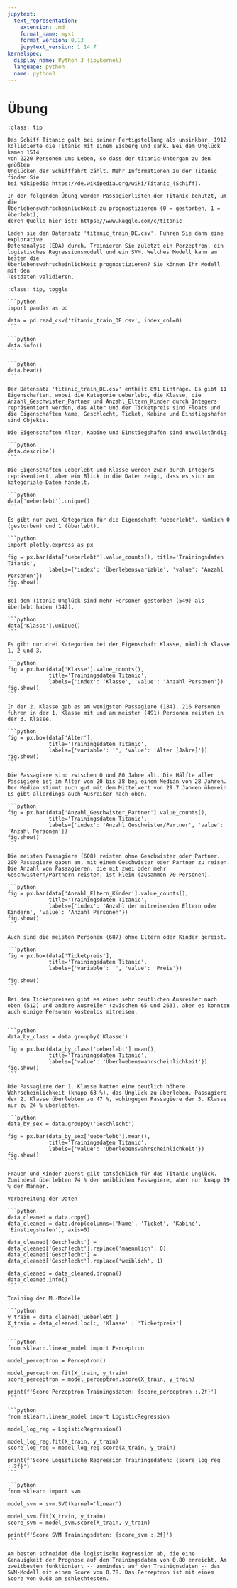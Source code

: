 ```yaml
---
jupytext:
  text_representation:
    extension: .md
    format_name: myst
    format_version: 0.13
    jupytext_version: 1.14.7
kernelspec:
  display_name: Python 3 (ipykernel)
  language: python
  name: python3
---
```


# Übung

```{admonition} Aufgabe 
:class: tip

Das Schiff Titanic galt bei seiner Fertigstellung als unsinkbar. 1912
kollidierte die Titanic mit einem Eisberg und sank. Bei dem Unglück kamen 1514
von 2220 Personen ums Leben, so dass der titanic-Untergan zu den größten
Unglücken der Schifffahrt zählt. Mehr Informationen zu der Titanic finden Sie
bei Wikipedia https://de.wikipedia.org/wiki/Titanic_(Schiff).

In der folgenden Übung werden Passagierlisten der Titanic benutzt, um die
Überlebenswahrscheinlichkeit zu prognostizieren (0 = gestorben, 1 = überlebt),
deren Quelle hier ist: https://www.kaggle.com/c/titanic

Laden sie den Datensatz 'titanic_train_DE.csv'. Führen Sie dann eine explorative
Datenanalyse (EDA) durch. Trainieren Sie zuletzt ein Perzeptron, ein
logistisches Regressionsmodell und ein SVM. Welches Modell kann am besten die
Überlebenswahrscheinlichkeit prognostizieren? Sie können Ihr Modell mit den
Testdaten validieren.
```

````{admonition} Lösung 
:class: tip, toggle

```python
import pandas as pd 

data = pd.read_csv('titanic_train_DE.csv', index_col=0)
```

```python
data.info()
```

```python
data.head()
```

Der Datensatz 'titanic_train_DE.csv' enthält 891 Einträge. Es gibt 11 Eigenschaften, wobei die Kategorie ueberlebt, die Klasse, die Anzahl_Geschwister_Partner und Anzahl_Eltern_Kinder durch Integers repräsentiert werden, das Alter und der Ticketpreis sind Floats und die Eigenschaften Name, Geschlecht, Ticket, Kabine und Einstiegshafen sind Objekte.

Die Eigenschaften Alter, Kabine und Einstiegshafen sind unvollständig.

```python
data.describe()
```

Die Eigenschaften ueberlebt und Klasse werden zwar durch Integers repräsentiert, aber ein Blick in die Daten zeigt, dass es sich um kategoriale Daten handelt.

```python
data['ueberlebt'].unique()
```

Es gibt nur zwei Kategorien für die Eigenschaft 'ueberlebt', nämlich 0 (gestorben) und 1 (überlebt).

```python
import plotly.express as px

fig = px.bar(data['ueberlebt'].value_counts(), title='Trainingsdaten Titanic',
             labels={'index': 'Überlebensvariable', 'value': 'Anzahl Personen'})
fig.show()
```

Bei dem Titanic-Unglück sind mehr Personen gestorben (549) als überlebt haben (342).

```python
data['Klasse'].unique()
```

Es gibt nur drei Kategorien bei der Eigenschaft Klasse, nämlich Klasse 1, 2 und 3.

```python
fig = px.bar(data['Klasse'].value_counts(),
             title='Trainingsdaten Titanic',
             labels={'index': 'Klasse', 'value': 'Anzahl Personen'})
fig.show()
```

In der 2. Klasse gab es am wenigsten Passagiere (184). 216 Personen fuhren in der 1. Klasse mit und am meisten (491) Personen reisten in der 3. Klasse. 

```python
fig = px.box(data['Alter'],
             title='Trainingsdaten Titanic',
             labels={'variable': '', 'value': 'Alter [Jahre]'})
fig.show()
```

Die Passagiere sind zwischen 0 und 80 Jahre alt. Die Hälfte aller Passigiere ist im Alter von 20 bis 38 bei einem Median von 28 Jahren. Der Median stimmt auch gut mit dem Mittelwert von 29.7 Jahren überein. Es gibt allerdings auch Ausreißer nach oben.

```python
fig = px.bar(data['Anzahl_Geschwister_Partner'].value_counts(),
             title='Trainingsdaten Titanic',
             labels={'index': 'Anzahl Geschwister/Partner', 'value': 'Anzahl Personen'})
fig.show()
```

Die meisten Passagiere (608) reisten ohne Geschwister oder Partner. 209 Passagiere gaben an, mit einem Geschwister oder Partner zu reisen. Die Anzahl von Passagieren, die mit zwei oder mehr Geschwistern/Partnern reisten, ist klein (zusammen 70 Personen).

```python
fig = px.bar(data['Anzahl_Eltern_Kinder'].value_counts(),
             title='Trainingsdaten Titanic',
             labels={'index': 'Anzahl der mitreisenden Eltern oder Kindern', 'value': 'Anzahl Personen'})
fig.show()
```

Auch sind die meisten Personen (687) ohne Eltern oder Kinder gereist. 

```python
fig = px.box(data['Ticketpreis'],
             title='Trainingsdaten Titanic',
             labels={'variable': '', 'value': 'Preis'})

fig.show()
```

Bei den Ticketpreisen gibt es einen sehr deutlichen Ausreißer nach oben (512) und andere Ausreißer (zwischen 65 und 263), aber es konnten auch einige Personen kostenlos mitreisen.


```python
data_by_class = data.groupby('Klasse')

fig = px.bar(data_by_class['ueberlebt'].mean(),
             title='Trainingsdaten Titanic',
             labels={'value': 'Überlwebenswahrscheinlichkeit'})
fig.show()
```

Die Passagiere der 1. Klasse hatten eine deutlich höhere Wahrscheinlichkeit (knapp 63 %), das Unglück zu überleben. Passagiere der 2. Klasse überlebten zu 47 %, wohingegen Passagiere der 3. Klasse nur zu 24 % überlebten.

```python
data_by_sex = data.groupby('Geschlecht')

fig = px.bar(data_by_sex['ueberlebt'].mean(),
             title='Trainingsdaten Titanic',
             labels={'value': 'Überlebenswahrscheinlichkeit'})
fig.show()
```

Frauen und Kinder zuerst gilt tatsächlich für das Titanic-Unglück. Zumindest überlebten 74 % der weiblichen Passagiere, aber nur knapp 19 % der Männer.

Vorbereitung der Daten

```python
data_cleaned = data.copy()
data_cleaned = data.drop(columns=['Name', 'Ticket', 'Kabine', 'Einstiegshafen'], axis=0)

data_cleaned['Geschlecht'] = data_cleaned['Geschlecht'].replace('maennlich', 0)
data_cleaned['Geschlecht'] = data_cleaned['Geschlecht'].replace('weiblich', 1)

data_cleaned = data_cleaned.dropna()
data_cleaned.info()
```

Training der ML-Modelle

```python
y_train = data_cleaned['ueberlebt']
X_train = data_cleaned.loc[:, 'Klasse' : 'Ticketpreis']
```

```python
from sklearn.linear_model import Perceptron 

model_perceptron = Perceptron()

model_perceptron.fit(X_train, y_train)
score_perceptron = model_perceptron.score(X_train, y_train)

print(f'Score Perzeptron Trainingsdaten: {score_perceptron :.2f}')
```

```python
from sklearn.linear_model import LogisticRegression

model_log_reg = LogisticRegression()

model_log_reg.fit(X_train, y_train)
score_log_reg = model_log_reg.score(X_train, y_train)

print(f'Score Logistische Regression Trainingsdaten: {score_log_reg :.2f}')
```

```python
from sklearn import svm

model_svm = svm.SVC(kernel='linear')

model_svm.fit(X_train, y_train)
score_svm = model_svm.score(X_train, y_train)

print(f'Score SVM Trainingsdaten: {score_svm :.2f}')
```

Am besten schneidet die logistische Regression ab, die eine Genauigkeit der Prognose auf den Trainingsdaten von 0.80 erreicht. Am zweitbesten funktioniert -- zumindest auf den Trainignsdaten -- das SVM-Modell mit einem Score von 0.78. Das Perzeptron ist mit einem Score von 0.68 am schlechtesten.
````

